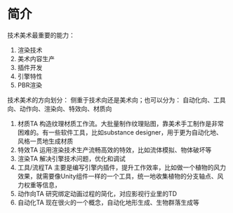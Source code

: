 # 简介
技术美术最重要的能力：
1. 渲染技术
2. 美术内容生产
3. 插件开发
4. 引擎特性
5. PBR渲染

技术美术的方向划分：
侧重于技术向还是美术向；也可以分为：
自动化向、工具向、动作向、渲染向、特效向、材质向

1. 材质TA
   构造纹理材质工作流。大批量制作纹理贴图，靠美术手工制作是非常困难的。有一些软件工具，比如substance designer，用于更为自动化地、风格一贯地生成材质
2. 特效TA
    运用渲染技术生产流畅高效的特效，比如流体模拟、物体破坏等
3. 渲染TA
   解决引擎技术问题，优化和调试
4. 工具/流程TA
   主要是编写引擎内插件，提升工作效率，比如做一个植物的风力效果，就需要像Unity组件一样的一个工具，统一地收集植物的分支轴点、风力权重等信息，
5. 动作向TA
   研究绑定动画过程的简化，对应影视行业里的TD
6. 自动化TA
    现在很火的一个概念，自动化地形生成、生物群落生成等